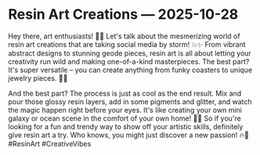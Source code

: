 # Resin Art Creations — 2025-10-28

Hey there, art enthusiasts! 👋🎨 Let's talk about the mesmerizing world of resin art creations that are taking social media by storm! 💥✨ From vibrant abstract designs to stunning geode pieces, resin art is all about letting your creativity run wild and making one-of-a-kind masterpieces. The best part? It's super versatile – you can create anything from funky coasters to unique jewelry pieces. 🌟💎

And the best part? The process is just as cool as the end result. Mix and pour those glossy resin layers, add in some pigments and glitter, and watch the magic happen right before your eyes. It's like creating your own mini galaxy or ocean scene in the comfort of your own home! 🌌🌊 So if you're looking for a fun and trendy way to show off your artistic skills, definitely give resin art a try. Who knows, you might just discover a new passion! 🔥💫 #ResinArt #CreativeVibes